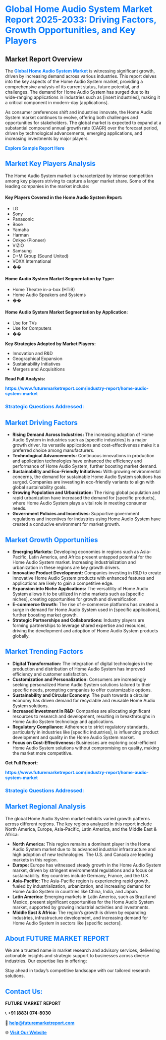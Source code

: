 <h1 style="color: #007BFF;">Global Home Audio System Market Report 2025-2033: Driving Factors, Growth Opportunities, and Key Players</h1>

<section id="overview">
<h2>Market Report Overview</h2>
<p>The <a href="https://www.futuremarketreport.com/industry-report/home-audio-system-market" style="color: #007BFF; text-decoration: none;"><strong>Global Home Audio System Market</strong></a> is witnessing significant growth, driven by increasing demand across various industries. This report delves into the key aspects of the Home Audio System market, providing a comprehensive analysis of its current status, future potential, and challenges. The demand for Home Audio System has surged due to its wide-ranging applications in industries such as [insert industries], making it a critical component in modern-day [applications].</p>
<p>As consumer preferences shift and industries innovate, the Home Audio System market continues to evolve, offering both challenges and opportunities for stakeholders. The global market is expected to expand at a substantial compound annual growth rate (CAGR) over the forecast period, driven by technological advancements, emerging applications, and increasing investments by major players.</p>
</section>

<section id="overview">
<p><a href="https://www.futuremarketreport.com/request-sample/reportId=117558" style="color: #007BFF; text-decoration: none;"><strong>Explore Sample Report Here</strong></a></p>
</section>

<section id="key-players">
<h2 style="color: #007BFF;">Market Key Players Analysis</h2>
<p>The Home Audio System market is characterized by intense competition among key players striving to capture a larger market share. Some of the leading companies in the market include:</p>
<h4>Key Players Covered in the Home Audio System Report:</h4>
<ul><li>LG</li><li>Sony</li><li>Panasonic</li><li>Bose</li><li>Yamaha</li><li>Harman</li><li>Onkyo (Pioneer)</li><li>VIZIO</li><li>Samsung</li><li>D+M Group (Sound United)</li><li>VOXX International</li><li>��</li></ul>
<h4>Home Audio System Market Segmentation by Type:</h4>
<ul><li>Home Theatre in-a-box (HTiB)</li><li>Home Audio Speakers and Systems</li><li>��</li></ul>

<h4>Home Audio System Market Segmentation by Application:</h4>
<ul><li>Use for TVs</li><li>Use for Computers</li><li>��</li></ul>
<p><strong>Key Strategies Adopted by Market Players:</strong></p>
<ul>
<li>Innovation and R&D</li>
<li>Geographical Expansion</li>
<li>Sustainability Initiatives</li>
<li>Mergers and Acquisitions</li>
</ul>
</section>

<section>
<p><strong>Read Full Analysis: </strong></p><a href="https://www.futuremarketreport.com/industry-report/home-audio-system-market" style="color: #007BFF; text-decoration: none;"><strong>https://www.futuremarketreport.com/industry-report/home-audio-system-market</strong></a>
<h3 style="color: #007BFF;">Strategic Questions Addressed:</h3>
</section>

<section id="driving-factors">
<h2 style="color: #007BFF;">Market Driving Factors</h2>
<ul>
<li><strong>Rising Demand Across Industries:</strong> The increasing adoption of Home Audio System in industries such as [specific industries] is a major growth driver. Its versatile applications and cost-effectiveness make it a preferred choice among manufacturers.</li>
<li><strong>Technological Advancements:</strong> Continuous innovations in production and application technologies have enhanced the efficiency and performance of Home Audio System, further boosting market demand.</li>
<li><strong>Sustainability and Eco-Friendly Initiatives:</strong> With growing environmental concerns, the demand for sustainable Home Audio System solutions has surged. Companies are investing in eco-friendly variants to align with global sustainability goals.</li>
<li><strong>Growing Population and Urbanization:</strong> The rising global population and rapid urbanization have increased the demand for [specific products], where Home Audio System plays a vital role in meeting consumer needs.</li>
<li><strong>Government Policies and Incentives:</strong> Supportive government regulations and incentives for industries using Home Audio System have created a conducive environment for market growth.</li>
</ul>
</section>

<section id="growth-opportunities">
<h2 style="color: #007BFF;">Market Growth Opportunities</h2>
<ul>
<li><strong>Emerging Markets:</strong> Developing economies in regions such as Asia-Pacific, Latin America, and Africa present untapped potential for the Home Audio System market. Increasing industrialization and urbanization in these regions are key growth drivers.</li>
<li><strong>Innovative Product Development:</strong> Companies investing in R&D to create innovative Home Audio System products with enhanced features and applications are likely to gain a competitive edge.</li>
<li><strong>Expansion into Niche Applications:</strong> The versatility of Home Audio System allows it to be utilized in niche markets such as [specific niches], creating opportunities for growth and diversification.</li>
<li><strong>E-commerce Growth:</strong> The rise of e-commerce platforms has created a surge in demand for Home Audio System used in [specific applications], further boosting market growth.</li>
<li><strong>Strategic Partnerships and Collaborations:</strong> Industry players are forming partnerships to leverage shared expertise and resources, driving the development and adoption of Home Audio System products globally.</li>
</ul>
</section>

<section id="trending-factors">
<h2 style="color: #007BFF;">Market Trending Factors</h2>
<ul>
<li><strong>Digital Transformation:</strong> The integration of digital technologies in the production and distribution of Home Audio System has improved efficiency and customer satisfaction.</li>
<li><strong>Customization and Personalization:</strong> Consumers are increasingly seeking personalized Home Audio System solutions tailored to their specific needs, prompting companies to offer customizable options.</li>
<li><strong>Sustainability and Circular Economy:</strong> The push towards a circular economy has driven demand for recyclable and reusable Home Audio System solutions.</li>
<li><strong>Increased Investment in R&D:</strong> Companies are allocating significant resources to research and development, resulting in breakthroughs in Home Audio System technology and applications.</li>
<li><strong>Regulatory Compliance:</strong> Adherence to strict regulatory standards, particularly in industries like [specific industries], is influencing product development and quality in the Home Audio System market.</li>
<li><strong>Focus on Cost-Effectiveness:</strong> Businesses are exploring cost-efficient Home Audio System solutions without compromising on quality, making the market more competitive.</li>
</ul>
</section>

<section>
<p><strong>Get Full Report: </strong></p><a href="https://www.futuremarketreport.com/industry-report/home-audio-system-market" style="color: #007BFF; text-decoration: none;"><strong>https://www.futuremarketreport.com/industry-report/home-audio-system-market</strong></a>
<h3 style="color: #007BFF;">Strategic Questions Addressed:</h3>
</section>


<section id="regional-analysis">
<h2 style="color: #007BFF;">Market Regional Analysis</h2>
<p>The global Home Audio System market exhibits varied growth patterns across different regions. The key regions analyzed in this report include North America, Europe, Asia-Pacific, Latin America, and the Middle East & Africa:</p>
<ul>
<li><strong>North America:</strong> This region remains a dominant player in the Home Audio System market due to its advanced industrial infrastructure and high adoption of new technologies. The U.S. and Canada are leading markets in this region.</li>
<li><strong>Europe:</strong> Europe has witnessed steady growth in the Home Audio System market, driven by stringent environmental regulations and a focus on sustainability. Key countries include Germany, France, and the U.K.</li>
<li><strong>Asia-Pacific:</strong> The Asia-Pacific region is experiencing rapid growth, fueled by industrialization, urbanization, and increasing demand for Home Audio System in countries like China, India, and Japan.</li>
<li><strong>Latin America:</strong> Emerging markets in Latin America, such as Brazil and Mexico, present significant opportunities for the Home Audio System market, supported by growing industrial activities and investments.</li>
<li><strong>Middle East & Africa:</strong> The region’s growth is driven by expanding industries, infrastructure development, and increasing demand for Home Audio System in sectors like [specific sectors].</li>
</ul>
</section>

<footer>
<h2 style="color: #007BFF;">About FUTURE MARKET REPORT</h2>
<p>We are a trusted name in market research and advisory services, delivering actionable insights and strategic support to businesses across diverse industries. Our expertise lies in offering:</p>

<p>Stay ahead in today’s competitive landscape with our tailored research solutions.</p>

<h2 style="color: #007BFF;">Contact Us:</h2>
<p><strong>FUTURE MARKET REPORT</strong></p>
<p>📞 <strong>+91 (883) 074-8030</strong></p>
<p>📧 <strong><a href="mailto:help@futuremarketreport.com" style="color: #007BFF;">help@futuremarketreport.com</a></strong></p>
<p>🌐 <strong><a href="https://www.futuremarketreport.com/" style="color: #007BFF;">Visit Our Website</a></strong></p>
</footer>
